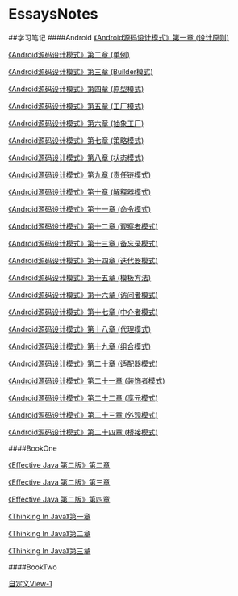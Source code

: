 # EssaysNotes

##学习笔记
####Android
[《Android源码设计模式》第一章 (设计原则)](https://github.com/Mars-Cloud/EssaysNotes/blob/dev/Android/%E3%80%8AAndroid%E6%BA%90%E7%A0%81%E8%AE%BE%E8%AE%A1%E6%A8%A1%E5%BC%8F%E3%80%8B%E7%AC%AC%E4%B8%80%E7%AB%A0.md)

[《Android源码设计模式》第二章 (单例)](https://github.com/Mars-Cloud/EssaysNotes/blob/dev/Android/%E3%80%8AAndroid%E6%BA%90%E7%A0%81%E8%AE%BE%E8%AE%A1%E6%A8%A1%E5%BC%8F%E3%80%8B%E7%AC%AC%E4%BA%8C%E7%AB%A0.md)

[《Android源码设计模式》第三章 (Builder模式)](https://github.com/Mars-Cloud/EssaysNotes/blob/dev/Android/%E3%80%8AAndroid%E6%BA%90%E7%A0%81%E8%AE%BE%E8%AE%A1%E6%A8%A1%E5%BC%8F%E3%80%8B%E7%AC%AC%E4%B8%89%E7%AB%A0.md)

[《Android源码设计模式》第四章 (原型模式)](https://github.com/Mars-Cloud/EssaysNotes/blob/dev/Android/%E3%80%8AAndroid%E6%BA%90%E7%A0%81%E8%AE%BE%E8%AE%A1%E6%A8%A1%E5%BC%8F%E3%80%8B%E7%AC%AC%E5%9B%9B%E7%AB%A0.md)

[《Android源码设计模式》第五章 (工厂模式)](https://github.com/Mars-Cloud/EssaysNotes/blob/dev/Android/%E3%80%8AAndroid%E6%BA%90%E7%A0%81%E8%AE%BE%E8%AE%A1%E6%A8%A1%E5%BC%8F%E3%80%8B%E7%AC%AC%E4%BA%94%E7%AB%A0.md)

[《Android源码设计模式》第六章 (抽象工厂)](https://github.com/Mars-Cloud/EssaysNotes/blob/dev/Android/%E3%80%8AAndroid%20%E5%BC%80%E5%8F%91%E8%89%BA%E6%9C%AF%E6%8E%A2%E7%B4%A2%E3%80%8B%E7%AC%AC%E5%85%AD%E7%AB%A0.md)

[《Android源码设计模式》第七章 (策略模式)](https://github.com/Mars-Cloud/EssaysNotes/blob/dev/Android/%E3%80%8AAndroid%E6%BA%90%E7%A0%81%E8%AE%BE%E8%AE%A1%E6%A8%A1%E5%BC%8F%E3%80%8B%E7%AC%AC%E4%B8%83%E7%AB%A0.md)

[《Android源码设计模式》第八章 (状态模式)](https://github.com/Mars-Cloud/EssaysNotes/blob/dev/Android/%E3%80%8AAndroid%E6%BA%90%E7%A0%81%E8%AE%BE%E8%AE%A1%E6%A8%A1%E5%BC%8F%E3%80%8B%E7%AC%AC%E5%85%AB%E7%AB%A0.md)

[《Android源码设计模式》第九章 (责任链模式)](https://github.com/Mars-Cloud/EssaysNotes/blob/dev/Android/%E3%80%8AAndroid%E6%BA%90%E7%A0%81%E8%AE%BE%E8%AE%A1%E6%A8%A1%E5%BC%8F%E3%80%8B%E7%AC%AC%E4%B9%9D%E7%AB%A0.md)

[《Android源码设计模式》第十章 (解释器模式)](https://github.com/Mars-Cloud/EssaysNotes/blob/dev/Android/%E3%80%8AAndroid%E6%BA%90%E7%A0%81%E8%AE%BE%E8%AE%A1%E6%A8%A1%E5%BC%8F%E3%80%8B%E7%AC%AC%E5%8D%81%E7%AB%A0.md)

[《Android源码设计模式》第十一章 (命令模式)](https://github.com/Mars-Cloud/EssaysNotes/blob/dev/Android/%E3%80%8AAndroid%E6%BA%90%E7%A0%81%E8%AE%BE%E8%AE%A1%E6%A8%A1%E5%BC%8F%E3%80%8B%E7%AC%AC%E5%8D%81%E4%B8%80%E7%AB%A0.md)

[《Android源码设计模式》第十二章 (观察者模式)](https://github.com/Mars-Cloud/EssaysNotes/blob/dev/Android/%E3%80%8AAndroid%E6%BA%90%E7%A0%81%E8%AE%BE%E8%AE%A1%E6%A8%A1%E5%BC%8F%E3%80%8B%E7%AC%AC%E5%8D%81%E4%BA%8C%E7%AB%A0.md)

[《Android源码设计模式》第十三章 (备忘录模式)](https://github.com/Mars-Cloud/EssaysNotes/blob/dev/Android/%E3%80%8AAndroid%E6%BA%90%E7%A0%81%E8%AE%BE%E8%AE%A1%E6%A8%A1%E5%BC%8F%E3%80%8B%E7%AC%AC%E5%8D%81%E4%B8%89%E7%AB%A0.md)

[《Android源码设计模式》第十四章 (迭代器模式)]()

[《Android源码设计模式》第十五章 (模板方法)]()

[《Android源码设计模式》第十六章 (访问者模式)](https://github.com/Mars-Cloud/EssaysNotes/blob/dev/Android/%E3%80%8AAndroid%E6%BA%90%E7%A0%81%E8%AE%BE%E8%AE%A1%E6%A8%A1%E5%BC%8F%E3%80%8B%E7%AC%AC%E5%8D%81%E5%85%AD%E7%AB%A0.md)

[《Android源码设计模式》第十七章 (中介者模式)]()

[《Android源码设计模式》第十八章 (代理模式)](https://github.com/Mars-Cloud/EssaysNotes/blob/dev/Android/%E3%80%8AAndroid%E6%BA%90%E7%A0%81%E8%AE%BE%E8%AE%A1%E6%A8%A1%E5%BC%8F%E3%80%8B%E7%AC%AC%E5%8D%81%E5%85%AB%E7%AB%A0.md)

[《Android源码设计模式》第十九章 (组合模式)](https://github.com/Mars-Cloud/EssaysNotes/blob/dev/Android/%E3%80%8AAndroid%E6%BA%90%E7%A0%81%E8%AE%BE%E8%AE%A1%E6%A8%A1%E5%BC%8F%E3%80%8B%E7%AC%AC%E5%8D%81%E4%B9%9D%E7%AB%A0.md)

[《Android源码设计模式》第二十章 (适配器模式)](https://github.com/Mars-Cloud/EssaysNotes/blob/dev/Android/%E3%80%8AAndroid%E6%BA%90%E7%A0%81%E8%AE%BE%E8%AE%A1%E6%A8%A1%E5%BC%8F%E3%80%8B%E7%AC%AC%E4%BA%8C%E5%8D%81%E7%AB%A0.md)

[《Android源码设计模式》第二十一章 (装饰者模式)](https://github.com/Mars-Cloud/EssaysNotes/blob/dev/Android/%E3%80%8AAndroid%E6%BA%90%E7%A0%81%E8%AE%BE%E8%AE%A1%E6%A8%A1%E5%BC%8F%E3%80%8B%E7%AC%AC%E4%BA%8C%E5%8D%81%E4%B8%80%E7%AB%A0.md)

[《Android源码设计模式》第二十二章 (享元模式)](https://github.com/Mars-Cloud/EssaysNotes/blob/dev/Android/%E3%80%8AAndroid%E6%BA%90%E7%A0%81%E8%AE%BE%E8%AE%A1%E6%A8%A1%E5%BC%8F%E3%80%8B%E7%AC%AC%E4%BA%8C%E5%8D%81%E4%BA%8C%E7%AB%A0.md)

[《Android源码设计模式》第二十三章 (外观模式)](https://github.com/Mars-Cloud/EssaysNotes/blob/dev/Android/%E3%80%8AAndroid%E6%BA%90%E7%A0%81%E8%AE%BE%E8%AE%A1%E6%A8%A1%E5%BC%8F%E3%80%8B%E7%AC%AC%E4%BA%8C%E5%8D%81%E4%B8%89%E7%AB%A0.md)

[《Android源码设计模式》第二十四章 (桥接模式)](https://github.com/Mars-Cloud/EssaysNotes/blob/dev/Android/%E3%80%8AAndroid%E6%BA%90%E7%A0%81%E8%AE%BE%E8%AE%A1%E6%A8%A1%E5%BC%8F%E3%80%8B%E7%AC%AC%E4%BA%8C%E5%8D%81%E5%9B%9B%E7%AB%A0.md)


####BookOne

[《Effective Java 第二版》第二章](https://github.com/Mars-Cloud/EssaysNotes/blob/dev/BookOne/%E3%80%8AEffective%20Java%20%E7%AC%AC%E4%BA%8C%E7%89%88%E3%80%8B%E7%AC%AC%E4%BA%8C%E7%AB%A0%E8%AF%BB%E4%B9%A6%E7%AC%94%E8%AE%B0.md)

[《Effective Java 第二版》第三章](https://github.com/Mars-Cloud/EssaysNotes/blob/dev/BookOne/%E3%80%8AEffective%20Java%20%E7%AC%AC%E4%BA%8C%E7%89%88%E3%80%8B%E7%AC%AC%E4%B8%89%E7%AB%A0%E8%AF%BB%E4%B9%A6%E7%AC%94%E8%AE%B0.md)

[《Effective Java 第二版》第四章](https://github.com/Mars-Cloud/EssaysNotes/blob/dev/BookOne/%E3%80%8AEffective%20Java%20%E7%AC%AC%E4%BA%8C%E7%89%88%E3%80%8B%E7%AC%AC%E5%9B%9B%E7%AB%A0%E8%AF%BB%E4%B9%A6%E7%AC%94%E8%AE%B0.md)

[《Thinking In Java》第一章](https://github.com/Mars-Cloud/EssaysNotes/blob/dev/BookOne/%E3%80%8AThinking%20In%20Java%E3%80%8B%E7%AC%AC%E4%B8%80%E7%AB%A0%E8%AF%BB%E4%B9%A6%E7%AC%94%E8%AE%B0.md)

[《Thinking In Java》第二章](https://github.com/Mars-Cloud/EssaysNotes/blob/dev/BookOne/%E3%80%8AThinking%20In%20Java%E3%80%8B%E7%AC%AC%E4%BA%8C%E7%AB%A0%E8%AF%BB%E4%B9%A6%E7%AC%94%E8%AE%B0.md)

[《Thinking In Java》第三章](https://github.com/Mars-Cloud/EssaysNotes/blob/dev/BookOne/%E3%80%8AThinking%20In%20Java%E3%80%8B%E7%AC%AC%E4%B8%89%E7%AB%A0%E8%AF%BB%E4%B9%A6%E7%AC%94%E8%AE%B0.md)


####BookTwo

[自定义View-1](https://github.com/Mars-Cloud/EssaysNotes/blob/dev/BookTwo/%E8%87%AA%E5%AE%9A%E4%B9%89View-1.md)
